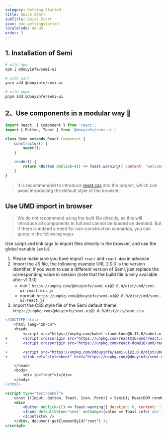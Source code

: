 ```yaml
---
category: Getting Started
title: Quick Start
subTitle: Quick Start
icon: doc-gettingstarted
localeCode: en-US
order: 2
---
```


## 1. Installation of Semi

```bash
# with npm
npm i @douyinfe/semi-ui

# with yarn
yarn add @douyinfe/semi-ui

# with pnpm
pnpm add @douyinfe/semi-ui
```
## 2、Use components in a modular way 💫

```jsx
import React, { Component } from 'react';
import { Button, Toast } from '@douyinfe/semi-ui';

class Demo extends React.Component {
    constructor() {
        super();
    }

    render() {
        return <Button onClick={() => Toast.warning({ content: 'welcome' })}>Hello Semi</Button>;
    }
}
```

> It is recommended to introduce [reset.css](https://www.npmjs.com/package/reset-css) into the project, which can avoid introducing the default style of the browser.

## Use UMD import in browser

> We do not recommend using the built file directly, as this will introduce all components in full and cannot be loaded on demand. But if there is indeed a need for non-construction scenarios, you can quote in the following ways

Use script and link tags to import files directly in the browser, and use the global variable `SemiUI`

1. Please make sure you have import `react` and `react-dom` in advance
2. Import the JS file, the following example URL 2.0.0 is the version identifier, if you want to use a different version of Semi, just replace the corresponding value in version (note that the build file is only available after v1.3.0)
    - min：`https://unpkg.com/@douyinfe/semi-ui@2.0.0/dist/umd/semi-ui-react.min.js`
    - normal: `https://unpkg.com/@douyinfe/semi-ui@2.0.0/dist/umd/semi-ui-react.js`
3. Import the CSS style file of the Semi default theme
   `https://unpkg.com/@douyinfe/semi-ui@2.0.0/dist/css/semi.css`  

```diff
<!DOCTYPE html>
    <html lang="zh-cn">
    <head>
        <script src="https://unpkg.com/babel-standalone@6.15.0/babel.min.js"></script>
+       <script crossorigin src="https://unpkg.com/react@16/umd/react.development.js"></script>
+       <script crossorigin src="https://unpkg.com/react-dom@16/umd/react-dom.development.js"></script>

+       <script src="https://unpkg.com/@douyinfe/semi-ui@2.0.0/dist/umd/semi-ui-react.min.js"></script>
+       <link rel="stylesheet" href="https://unpkg.com/@douyinfe/semi-ui@2.0.0/dist/css/semi.css">

    </head>
    <body>
        <div id="root">1</div>
    </body>
</html>
```

```jsx
<script type="text/babel">
    const {(Input, Button, Toast, Icon, Form)} = SemiUI; ReactDOM.render(
    <div>
        <Button onClick={() => Toast.warning({ duration: 0, content: 'Semi Design' })}>test</Button>
        <Input defaultValue="semi" onChange={value => Toast.info('abc')}></Input>
        <IconTiktok />
    </div>, document.getElementById("root") );
</script>
```
